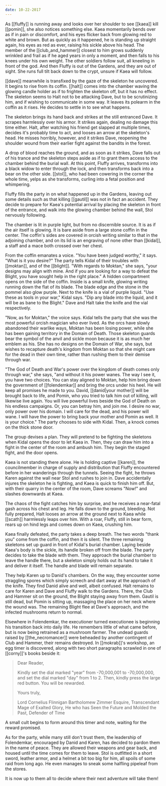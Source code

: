 ```yaml
---
date: 10-22-2017
---
```


As [[fluffy]] is running away and looks over her shoulder to see [[kaea]] kill
[[pomin]], she also notices something else. Kaea momentarily bends over as if
in pain or discomfort, and his eyes flicker back from glowing red to white and
brown. But as quickly as it happened, he is standing up straight again, his
eyes as red as ever, raising his sickle above his head. The member of the
[[club_and_hammer]] closest to him grows suddenly wrinkled and frail as if he
aged years in only a moment, and then falls to his knees under his own weight.
The other soldiers follow suit, all kneeling in front of the god. And then
Fluffy is out of the Gardens, and they are out of sight. She runs full tilt
back down to the crypt, unsure if Kaea will follow.

[[dave]] meanwhile is transfixed by the gaze of the skeleton he uncovered. It
begins to rise from its coffin. [[halt]] comes into the chamber waving the
glowing candle holder as if to frighten the skeleton off, but it has no effect.
The skeleton seems to Halt not to be attacking Dave, but to be scrutinizing
him, and if wishing to communicate in some way. It leaves its polearm in the
coffin as it rises. He decides to settle in to see what happens.

The skeleton brings its hand back and strikes at the still entranced Dave. It
scrapes harmlessly over his armor. It strikes again, dealing no damage this
time either. Halt, after watching his friend get slapped at multiple times,
decides it's probably time to act, and looses an arrow at the skeleton's head.
He misses horribly, however, and it strikes Dave, reopening the shoulder wound
from their earlier fight against the bandits in the forest.

A drop of blood reaches the ground, and as soon as it strikes, Dave falls out
of his trance and the skeleton steps aside as if to grant them access to the
chamber behind the burial wall. At this point, Fluffy arrives, transforms into
a black widow to enter through the lock, and then transforms back into a bear
on the other side. [[stol]], who had been cowering in the corner the whole
time, yelps as she transforms, curling into a fetal position and whimpering.

Fluffy fills the party in on what happened up in the Gardens, leaving out some
details such as that killing [[gautil]] was not in fact an accident. They
decide to prepare for Kaea's potential arrival by placing the skeleton in front
of the entrance, and walk into the glowing chamber behind the wall, Stol
nervously following.

The chamber is lit in purple light, but from no discernible source. It is as if
the air itself is glowing. It is bare aside from a large stone coffin in the
center. The coffin's sides are covered in orcish writing similar to that in the
adjoining chamber, and on its lid is an engraving of none other than [[kidal]],
a staff and a mace both crossed over her chest.

From the coffin emanates a voice. "You have been judged worthy," it says. "What
is it you desire?" The party tells Kidal of their troubles with [[moktan]], and
of the [[blight]]. "With regards to Moktan," she says, "your designs may align
with mine. And if you are looking for a way to defeat the Blight, you have
sought help in the right place." A hidden compartment opens on the side of the
coffin. Inside is a small knife, glowing writing running down the flat of its
blade. The blade edge and the stone in the pommel also glow purple. Next to the
knife is a vial of purple liquid. "Use these as tools in your war," Kidal says.
"Dip any blade into the liquid, and it will be as bane to the Blight." Dave and
Halt take the knife and the vial respectively.

"Now, as for Moktan," the voice says. Kidal tells the party that she was the
most powerful orcish magician who ever lived. As the orcs have slowly abandoned
their warlike ways, Moktan has been losing power, while she has been gaining
territory in the Domain of Death. Those skeleton guards bear the symbol of the
anvil and sickle moon because it is as much her emblem as his. She has no
designs on the Domain of War, she says, but wishes to recapture death's kingdom
from Moktan so that she might care for the dead in their own time, rather than
rushing them to their demise through war.

"The God of Death and War's power over the kingdom of death comes only through
war," she says, "and without it his power wanes. The way I see it, you have two
choices. You can stay aligned to Moktan, help him bring down the government of
[[folendemkar]] and bring the orcs under his heel. He will keep all promises he
made to you. David, [[danid|your mother]] will be brought back to life, and
Pomin, who you tried to talk him out of killing, will likewise live again. You
will live powerful lives beside the God of Death on his endless campaigns. Or,
you can betray him, and join me. I desire no war, only power over his domain. I
will care for the dead, and his power will wane. I will have the power to bring
back your mother and Pomin as well. It is your choice." The party chooses to
side with Kidal. Then, a knock comes on the thick stone door.

The group devises a plan. They will pretend to be fighting the skeletons when
Kidal opens the door to let Kaea in. Then, they can draw him into a fight in
the center of the room and ambush him. They begin the staged fight, and the
door opens.

Kaea is not standing there alone. He is holding captive [[karen]], the
councilmember in charge of supply and distribution that Fluffy encountered
before in her wanderings through the tunnels. Seeing the fight, he throws Karen
against the wall near Stol and rushes to join in. Dave accidentally injures the
skeleton he is fighting, and Kaea is quick to finish him off. But, with their
quarry in the center of the room, Dave screams "Now!" and slashes downwards at
Kaea.

The chaos of the fight catches him by surprise, and he receives a near-fatal
gash across his chest and leg. He falls down to the ground, bleeding. Not fully
prepared, Halt looses an arrow at the ground next to Kaea while [[scath]]
harmlessly leaps over him. With a roar, Fluffy, still in bear form, rears up on
hind legs and comes down on Kaea, crushing him.

Kaea finally defeated, the party takes a deep breath. The two words "thank you"
come from the coffin, and then it is silent. The three remaining skeletons set
up guard in front of Kidal's burial chamber. Laying beside Kaea's body is the
sickle, its handle broken off from the blade. The party decides to take the
blade with them. They approach the burial chamber to leave the handle there,
but a skeleton simply holds out its hand to take it and deliver it itself. The
handle and blade will remain separate.

They help Karen up to Danid's chambers. On the way, they encounter some
straggling spores which simply screech and dart away at the approach of the
knife. They find Danid alive and well, albeit confused. Halt remains to care
for Karen and Dave and Fluffy walk to the Gardens. There, the Club and Hammer
sit on the ground, the Blight staying away from them. Gautil is still dead, but
Pomin is sitting up, massaging the place on her neck where the wound was. The
remaining Blight flee at Dave's approach, and the infected mushrooms return to
normal.

Elsewhere in Folendemkar, the executioner turned executionee is beginning his
transition back into daily life. He remembers little of what came before, but
is now being retrained as a mushroom farmer. The undead guards raised by
[[the_necromancer]] were beheaded by another contingent of Club and Hammer,
their remains destroyed. In [[mokrab]]'s workshop, an egg timer is discovered,
along with two short paragraphs scrawled in one of [[corny]]'s books beside it:

> Dear Reader,
>
> Kindly set the dial marked "year" from -70,000,001 to -70,000,000, and set
> the dial marked "day" from 1 to 2. Then, kindly press the large red button.
> You will be rewarded.
>
> Yours truly,
>
> Lord Cornelius Flinnigan Bartholomew Zimmer Esquire, Transcendant Mage of
> Exalted Glory, He who has Seen the Future and Molded the Past, Defender of
> Time

A small cult begins to form around this timer and note, waiting for the reward
promised.

As for the party, while many still don't trust them, the leadership of
Folendemkar, encouraged by Danid and Karen, has decided to pardon them in the
name of peace. They are allowed their weapons and gear back, and housed until
the time comes for them to leave. Stol is outfitted in a short sword, leather
armor, and a helmet a bit too big for him, all spoils of some raid from long
ago. He even manages to sneak some halfling pipeleaf from the stores.

It is now up to them all to decide where their next adventure will take them!
